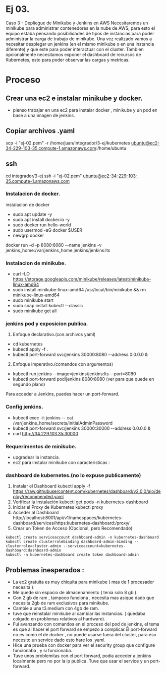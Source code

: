 # Ej 03.

Caso 3 - Depliegue de Minikube y Jenkins en AWS
Necesitaremos un minikube para administrar contenedores en la nube de AWS, para esto el equipo estaba pensando posibilidades de tipos
de instancias para poder administrar la carga de trabajo de minikube.
Una vez realizado vamos a necesitar desplegar un jenkins (en el mismo minikube o en una instancia diferente) y que este para poder
interactuar con el cluster.
Tambien opcionalmente necesitamos exponer el dashboard de recursos de Kubernetes, esto para poder observar las cargas y metricas.

# Proceso

## Crear una ec2 e instalar minikube y docker.
- pienso trabajar en una ec2 para instalar docker , minikube y un pod en base a una imagen de jenkins.

## Copiar archivos .yaml
scp -i "ej-02.pem" -r /home/juan/integrador/3-ej/kubernetes ubuntu@ec2-34-229-103-35.compute-1.amazonaws.com:/home/ubuntu

## ssh
cd integrador/3-ej
ssh -i "ej-02.pem" ubuntu@ec2-34-229-103-35.compute-1.amazonaws.com

### Instalacion de docker.
instalacion de docker
- sudo apt update -y
- sudo apt install docker.io -y
- sudo docker run hello-world
- sudo usermod -aG docker $USER
- newgrp docker

docker run -d -p 8080:8080 --name jenkins -v jenkins_home:/var/jenkins_home jenkins/jenkins:lts

### Instalacion de minikube.
- curl -LO https://storage.googleapis.com/minikube/releases/latest/minikube-linux-amd64
- sudo install minikube-linux-amd64 /usr/local/bin/minikube && rm minikube-linux-amd64
- sudo minikube start
- sudo snap install kubectl --classic
- sudo minikube get all

### jenkins pod y exposicion publica.

1. Enfoque declarativo.(con archivos yaml)
- cd kubernetes
- kubectl apply -f .
- kubectl port-forward svc/jenkins 30000:8080 --address 0.0.0.0 &
2. Enfoque imperativo.(comandos con argumentos)
- kubectl run jenkins --image=jenkins/jenkins:lts --port=8080
- kubectl port-forward pod/jenkins 8080:8080 (ver para que quede en segundo plano)

Para acceder a Jenkins, puedes hacer un port-forward.

### Config jenkins.

- kubectl exec -it jenkins -- cat /var/jenkins_home/secrets/initialAdminPassword
- kubectl port-forward svc/jenkins 30000:30000 --address 0.0.0.0 &
- curl http://34.229.103.35:30000

### Requerimentos de minikube.

- upgradear la instancia.
- ec2 para instalar minikube con caracteristicas : 


### dashboard de kubernetes.(no lo expuse publicamente)
1. Instalar el Dashboard
kubectl apply -f https://raw.githubusercontent.com/kubernetes/dashboard/v2.0.0/aio/deploy/recommended.yaml
2. Verificar la Instalación
kubectl get pods -n kubernetes-dashboard
3. Iniciar el Proxy de Kubernetes
kubectl proxy
4. Acceder al Dashboard
http://localhost:8001/api/v1/namespaces/kubernetes-dashboard/services/https:kubernetes-dashboard:/proxy/
5. Crear un Token de Acceso (Opcional, pero Recomendado)
```
kubectl create serviceaccount dashboard-admin -n kubernetes-dashboard
kubectl create clusterrolebinding dashboard-admin-binding --clusterrole=cluster-admin --serviceaccount=kubernetes-dashboard:dashboard-admin
kubectl -n kubernetes-dashboard create token dashboard-admin
```




## Problemas inesperados : 
- La ec2 gratuita es muy chiquita para minikube ( mas de 1 procesador necesita ).
- Me quede sin espacio de almacenamiento ( tenia solo 8 gb ).
- Con 2 gb de ram , tampoco funciona , necesita mas asique dado que necesita 2gb de ram exclusivos para minikube.
- Cambie a una t3.medium con 4gb de ram.
- tuve que reinstalar minikube al cambiar las instancias. ( quedaba colgado en problemas relativos al hardware).
- Fui avanzando con comandos en el proceso del pod de jenkins, el tema es que al hacer el port forward se empezo a complicar.El port-forward no es como el de docker , no puede usarse fuera del cluster, para eso necesito un service dado esto hare los .yaml.
- Hice una prueba con docker para ver el security group que configure funcionaba , y si funcionaba.
- Tuve unos problemitas con el port forward, podia acceder a jenkins localmente pero no por la ip publica. Tuve que usar el service y un port-forward.

